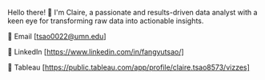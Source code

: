 

Hello there! 👋 I'm Claire, a passionate and results-driven data analyst with a keen eye for transforming raw data into actionable insights. 

📧 Email [tsao0022@umn.edu] 

🔗 LinkedIn [https://www.linkedin.com/in/fangyutsao/] 

🎨 Tableau [https://public.tableau.com/app/profile/claire.tsao8573/vizzes]
